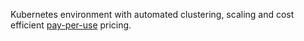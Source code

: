 Kubernetes environment with automated clustering, scaling and cost efficient [pay-per-use](https://jelastic.com/pay-as-you-use-cloud-pricing/) pricing.
